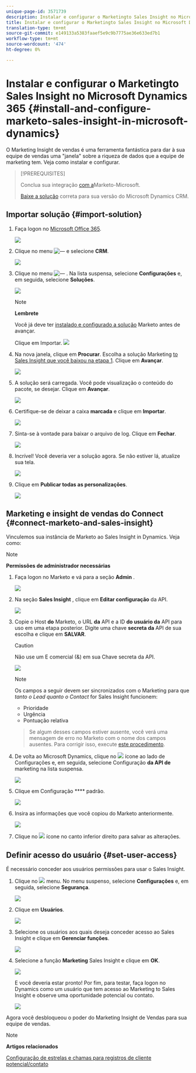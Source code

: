 ```yaml
---
unique-page-id: 3571739
description: Instalar e configurar o Marketingto Sales Insight no Microsoft Dynamics 365 - Documentos do Marketing - Documentação do produto
title: Instalar e configurar o Marketingto Sales Insight no Microsoft Dynamics 365
translation-type: tm+mt
source-git-commit: e149133a5383faaef5e9c9b7775ae36e633ed7b1
workflow-type: tm+mt
source-wordcount: '474'
ht-degree: 0%

---
```



# Instalar e configurar o Marketingto Sales Insight no Microsoft Dynamics 365 {#install-and-configure-marketo-sales-insight-in-microsoft-dynamics}

O Marketing Insight de vendas é uma ferramenta fantástica para dar à sua equipe de vendas uma &quot;janela&quot; sobre a riqueza de dados que a equipe de marketing tem. Veja como instalar e configurar.

>[!PREREQUISITES]
>
>Conclua sua integração [com a](http://docs.marketo.com/x/E4A2)Marketo-Microsoft.
>
>[Baixe a solução](http://docs.marketo.com/x/LoJo) correta para sua versão do Microsoft Dynamics CRM.

## Importar solução {#import-solution}

1. Faça logon no [Microsoft Office 365](https://login.microsoftonline.com/).

   ![](assets/image2015-3-16-15-58-55.png)

1. Clique no menu ![—](assets/image2015-3-16-16-1-13.png) e selecione **CRM**.

   ![](assets/image2015-3-16-16-0-10.png)

1. Clique no menu ![—](assets/image2015-5-13-10-5-8.png) . Na lista suspensa, selecione **Configurações** e, em seguida, selecione **Soluções**.

   ![](assets/image2015-5-13-10-4-1.png)

   >[!NOTE]
   >
   >**Lembrete**
   >
   >
   >Você já deve ter [instalado e configurado a solução](../../../../product-docs/crm-sync/microsoft-dynamics-sync/sync-setup/microsoft-dynamics-365/step-1-of-3-install.md) Marketo antes de avançar.

   Clique em Importar.
   ![](assets/image2014-12-12-9-3a5-3a27.png)

1. Na nova janela, clique em **Procurar**. Escolha a solução Marketing [to Sales Insight que você baixou na etapa 1](#msi). Clique em **Avançar**.

   ![](assets/image2015-5-13-15-3a38-3a49.png)

1. A solução será carregada. Você pode visualização o conteúdo do pacote, se desejar. Clique em **Avançar**.

   ![](assets/image2014-12-12-9-3a6-3a10.png)

1. Certifique-se de deixar a caixa **marcada** e clique em **Importar**.

   ![](assets/image2014-12-12-9-3a6-3a19.png)

1. Sinta-se à vontade para baixar o arquivo de log. Clique em **Fechar**.

   ![](assets/image2014-12-12-9-3a6-3a29.png)

1. Incrível! Você deveria ver a solução agora. Se não estiver lá, atualize sua tela.

   ![](assets/image2015-5-13-15-3a42-3a29.png)

1. Clique em **Publicar todas as personalizações**.

   ![](assets/image2015-11-10-11-3a15-3a40.png)

## Marketing e insight de vendas do Connect {#connect-marketo-and-sales-insight}

Vinculemos sua instância de Marketo ao Sales Insight in Dynamics. Veja como:

>[!NOTE]
>
>**Permissões de administrador necessárias**

1. Faça logon no Marketo e vá para a seção **Admin** .

   ![](assets/image2014-12-12-9-3a6-3a50.png)

1. Na seção **Sales Insight** , clique em **Editar configuração** da API.

   ![](assets/image2014-12-12-9-3a7-3a0.png)

1. Copie o Host **do** Marketo, o URL **da** API e a ID **do usuário da** API para uso em uma etapa posterior. Digite uma chave **secreta da** API de sua escolha e clique em **SALVAR**.

   >[!CAUTION]
   >
   >Não use um E comercial (&amp;) em sua Chave secreta da API.

   ![](assets/image2014-12-12-9-3a7-3a9.png)

   >[!NOTE]
   >
   >Os campos a seguir devem ser sincronizados com o Marketing para que *tanto o Lead quanto o Contact* for Sales Insight funcionem:
   >
   > * Prioridade
   > * Urgência
   > * Pontuação relativa

   >
   >Se algum desses campos estiver ausente, você verá uma mensagem de erro no Marketo com o nome dos campos ausentes. Para corrigir isso, execute [este procedimento](../../../../product-docs/marketo-sales-insight/msi-for-microsoft-dynamics/setting-up-and-using/required-fields-for-syncing-marketo-with-dynamics.md).

1. De volta ao Microsoft Dynamics, clique no ![](assets/image2015-5-13-15-3a49-3a19.png) ícone ao lado de Configurações e, em seguida, selecione Configuração **da API de** marketing na lista suspensa.

   ![](assets/image2015-5-13-16-3a4-3a1.png)

1. Clique em Configuração **** padrão.

   ![](assets/image2015-5-13-16-3a5-3a2.png)

1. Insira as informações que você copiou do Marketo anteriormente.

   ![](assets/image2015-5-13-16-3a7-3a6.png)

1. Clique no ![](assets/image2015-5-13-16-3a8-3a51.png) ícone no canto inferior direito para salvar as alterações.

## Definir acesso do usuário {#set-user-access}

É necessário conceder aos usuários permissões para usar o Sales Insight.

1. Clique no ![](assets/image2015-5-13-10-3a5-3a8.png) menu. No menu suspenso, selecione **Configurações** e, em seguida, selecione **Segurança**.

   ![](assets/image2015-5-13-16-3a12-3a12.png)

1. Clique em **Usuários**.

   ![](assets/image2015-4-29-14-3a57-3a46.png)

1. Selecione os usuários aos quais deseja conceder acesso ao Sales Insight e clique em **Gerenciar funções**.

   ![](assets/image2015-4-29-14-3a59-3a31.png)

1. Selecione a função **Marketing** Sales Insight e clique em **OK**.

   ![](assets/image2014-12-12-9-3a9-3a22.png)

   E você deveria estar pronto! Por fim, para testar, faça logon no Dynamics como um usuário que tem acesso ao Marketing to Sales Insight e observe uma oportunidade potencial ou contato.

   ![](assets/image2015-4-29-15-3a2-3a27.png)

Agora você desbloqueou o poder do Marketing Insight de Vendas para sua equipe de vendas.

>[!NOTE]
>
>**Artigos relacionados**
>
>[Configuração de estrelas e chamas para registros de cliente potencial/contato](http://docs.marketo.com/x/BICMAg)